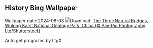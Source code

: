 ## History Bing Wallpaper
Wallpaper date: 2024-08-03
![](https://www.bing.com/th?id=OHR.WulongKarst_EN-GB8759537408_UHD.jpg&w=1000)Download: [The Three Natural Bridges, Wulong Karst National Geology Park, China (© Pav-Pro Photography Ltd/Shutterstock)](https://www.bing.com/th?id=OHR.WulongKarst_EN-GB8759537408_UHD.jpg)

Auto get programm by LtgX
